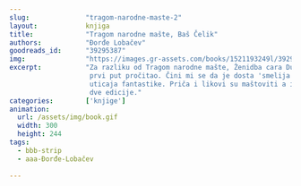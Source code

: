 ```yaml
---
slug:              "tragom-narodne-maste-2"
layout:            knjiga
title:             "Tragom narodne mašte, Baš Čelik"
authors:           "Đorđe Lobačev"
goodreads_id:      "39295387"
img:               "https://images.gr-assets.com/books/1521193249l/39295387.jpg"
excerpt:           "Za razliku od Tragom narodne mašte, Ženidba cara Dušana, Biberče, ovu knjižicu nisam imao kao mali, i tek sam je sada 
                    prvi put pročitao. Čini mi se da je dosta 'smelija', manje se oslanja isključivo na našu narodnu tradiciju već ima više 
                    uticaja fantastike. Priča i likovi su maštoviti a ilustracije odlične. Šteta što je izašlo u tako malom tiražu i u samo 
                    dve edicije."
categories:        ['knjige']
animation:
  url: /assets/img/book.gif
  width: 300
  height: 244
tags:
  - bbb-strip
  - aaa-Đorđe-Lobačev
  
---
```


